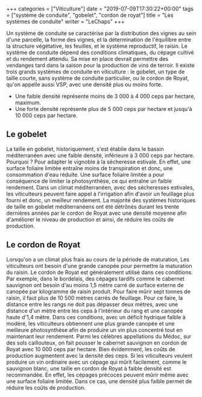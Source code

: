 +++
categories = ["Viticulture"]
date = "2019-07-09T17:30:22+00:00"
tags = ["système de conduite", "gobelet", "cordon de royat"] 
title = "Les systèmes de conduite"
writer = "LeChaps"
+++

Un système de conduite se caractérise par la distribution des vignes au sein d'une parcelle, la forme des vignes, et la détermination de l'équilibre entre la structure végétative, les feuilles, et le système reproductif, le raisin.
Le système de conduite dépend des conditions climatiques, du cépage cultivé et du rendement attendu. Sa mise en place devrait permettre des vendanges tard dans la saison pour la production de vins de terroir.
Il existe trois grands systèmes de conduite en viticulture : le gobelet, un type de taille courte, sans système de conduite particulier, ou le cordon de Royat, qu'on appelle aussi VSP, avec une densité plus ou moins forte.

* Une faible densité représente moins de 3 000 à 4 000 ceps par hectare, maximum.
* Une forte densité représente plus de 5 000 ceps par hectare et jusqu'à 10 000 ceps par hectare.

## Le gobelet

La taille en gobelet, historiquement, s'est établie dans le bassin méditerranéen avec une faible densité, inférieure à 3 000 ceps par hectare.
Pourquoi ? Pour adapter le vignoble à la sécheresse estivale.
En effet, une surface foliaire limitée entraîne moins de transpiration et donc, une consommation d'eau réduite. Une surface foliaire limitée a pour conséquence de limiter la photosynthèse, ce qui entraîne un faible rendement.
Dans un climat méditerranéen, avec des sécheresses estivales, les viticulteurs peuvent faire appel à l'irrigation afin d'avoir un feuillage plus fourni et donc, un meilleur rendement.
La majorité des systèmes historiques de taille en gobelet méditerranéens ont été détrônés durant les trente dernières années par le cordon de Royat avec une densité moyenne afin d'améliorer le niveau de production et ainsi, de réduire les coûts de production.

## Le cordon de Royat

Lorsqu'on a un climat plus frais au cours de la période de maturation, Les viticulteurs ont besoin d'une grande canopée pour permettre la maturation du raisin. Le cordon de Royat est généralement utilisé dans ces conditions.
Par exemple, dans le bordelais, des cépages tardifs comme le cabernet sauvignon ont besoin d'au moins 1,5 mètre carré de surface externe de canopée par kilogramme de raisin produit.
Pour faire mûrir sept tonnes de raisin, il faut plus de 10 500 mètres carrés de feuillage. Pour ce faire, la distance entre les rangs ne doit pas dépasser deux mètres, avec une distance d'un mètre entre les ceps à l'intérieur du rang et une canopée haute d'1,4 mètre.
Dans ces conditions, avec un déficit hydrique faible à modéré, les viticulteurs obtiennent une plus grande canopée et une meilleure photosynthèse afin de produire un vin plus concentré tout en maintenant leur rendement.
Parmi les célèbres appellations du Médoc, sur des sols caillouteux, on fait pousser le cabernet sauvignon en cordon de Royat avec 10 000 ceps par hectare.
Bien évidemment, les coûts de production augmentent avec la densité des ceps. Si les viticulteurs veulent produire un vin ordinaire avec un cépage qui mûrit facilement, comme le sauvignon blanc, une taille en cordon de Royat à faible densité est recommandée. En effet, les cépages précoces peuvent mûrir même avec une surface foliaire limitée. Dans ce cas, une densité plus faible permet de réduire les coûts de production.
